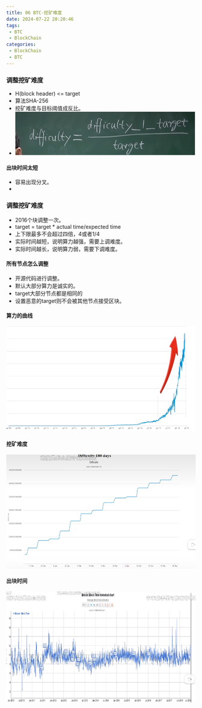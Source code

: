 ```yaml
---
title: 06 BTC-挖矿难度
date: 2024-07-22 20:20:46
tags: 
 - BTC
 - BlockChain
categories:
 - BlockChain
 - BTC
---
```

### 调整挖矿难度

- H(block header) <= target
- 算法SHA-256
- 挖矿难度与目标阈值成反比。
- ![](../pic/Pasted%20image%2020240718175143.png)


#### 出块时间太短

- 容易出现分叉。
- 

### 调整挖矿难度
- 2016个块调整一次。
- target = target * actual time/expected time
- 上下限最多不会超过四倍，4或者1/4
- 实际时间越短，说明算力越强，需要上调难度。
- 实际时间越长，说明算力弱，需要下调难度。

#### 所有节点怎么调整
- 开源代码进行调整。
- 默认大部分算力是诚实的。
- target大部分节点都是相同的
- 设置恶意的target则不会被其他节点接受区块。

#### 算力的曲线
![](../pic/Pasted%20image%2020240718180319.png)


#### 挖矿难度
![](../pic/Pasted%20image%2020240718180348.png)




#### 出块时间
![](../pic/Pasted%20image%2020240718180439.png)

